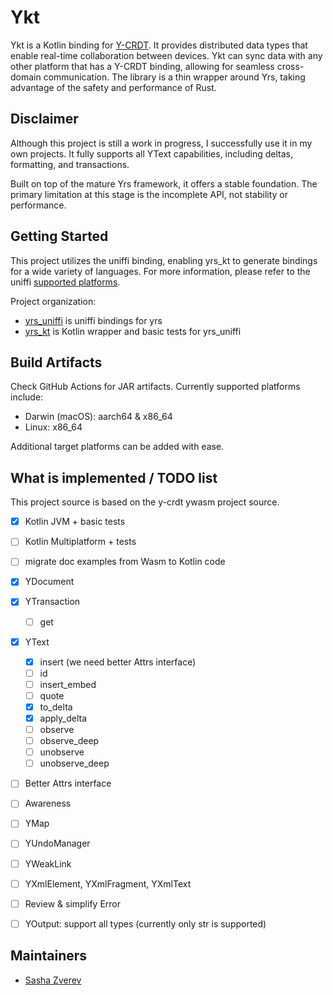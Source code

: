 # Ykt

Ykt is a Kotlin binding for [Y-CRDT](https://github.com/y-crdt/). It provides distributed data types that enable real-time collaboration between devices. Ykt can sync data with any other platform that has a Y-CRDT binding, allowing for seamless cross-domain communication. The library is a thin wrapper around Yrs, taking advantage of the safety and performance of Rust.

## Disclaimer
Although this project is still a work in progress, I successfully use it in my own projects. It fully supports all YText capabilities, including deltas, formatting, and transactions.

Built on top of the mature Yrs framework, it offers a stable foundation. The primary limitation at this stage is the incomplete API, not stability or performance.

## Getting Started

This project utilizes the uniffi binding, enabling yrs_kt to generate bindings for a wide variety of languages. For more information, please refer to the uniffi [supported platforms](https://mozilla.github.io/uniffi-rs/latest/).

Project organization:

- [yrs_uniffi](yrs_uniffi) is uniffi bindings for yrs
- [yrs_kt](yrs_kt) is Kotlin wrapper and basic tests for yrs_uniffi

## Build Artifacts
Check GitHub Actions for JAR artifacts. Currently supported platforms include:

- Darwin (macOS): aarch64 & x86_64
- Linux: x86_64

Additional target platforms can be added with ease.

## What is implemented / TODO list

This project source is based on the y-crdt ywasm project source.

- [x] Kotlin JVM + basic tests
- [ ] Kotlin Multiplatform + tests


- [ ] migrate doc examples from Wasm to Kotlin code


- [x] YDocument
- [x] YTransaction
  - [ ] get
- [x] YText
  - [x] insert (we need better Attrs interface)
  - [ ] id
  - [ ] insert_embed 
  - [ ] quote
  - [x] to_delta
  - [x] apply_delta
  - [ ] observe
  - [ ] observe_deep
  - [ ] unobserve
  - [ ] unobserve_deep
- [ ] Better Attrs interface
- [ ] Awareness
- [ ] YMap
- [ ] YUndoManager
- [ ] YWeakLink
- [ ] YXmlElement, YXmlFragment, YXmlText
- [ ] Review & simplify Error 
- [ ] YOutput: support all types (currently only str is supported)


## Maintainers

- [Sasha Zverev](https://github.com/planerist)
